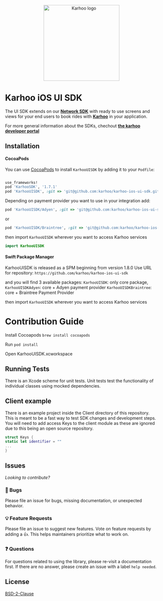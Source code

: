 <div align="center">
<a href="https://karhoo.com">
<img
alt="Karhoo logo"
width="250px"
src="https://cdn.karhoo.com/s/images/logos/karhoo_logo.png"
/>
</a>
</div>

# Karhoo iOS UI SDK

The UI SDK extends on our [**Network SDK**](https://github.com/karhoo/karhoo-ios-sdk) with ready to use screens and views for your end users to book rides with [**Karhoo**](https://karhoo.com/) in your application.

For more general information about the SDKs, chechout [**the karhoo developer portal**](https://developer.karhoo.com/docs/build-apps-using-sdks)

## Installation

#### CocoaPods
You can use [CocoaPods](http://cocoapods.org/) to install `KarhooUISDK` by adding it to your `Podfile`:

```ruby

use_frameworks!
pod 'KarhooSDK', '1.7.1'
pod 'KarhooUISDK', :git => 'git@github.com:karhoo/karhoo-ios-ui-sdk.git', :tag => '1.10.1'
```
Depending on payment provider you want to use in your integration add:
```ruby
pod 'KarhooUISDK/Adyen', :git => 'git@github.com:karhoo/karhoo-ios-ui-sdk.git', :tag => '1.10.1'
```
or
```ruby
pod 'KarhooUISDK/Braintree', :git => 'git@github.com:karhoo/karhoo-ios-ui-sdk.git', :tag => '1.10.1'
```

then import `KarhooUISDK` wherever you want to access Karhoo services

``` swift
import KarhooUISDK
```

#### Swift Package Manager
KarhooUISDK is released as a SPM beginning from version 1.8.0
Use URL for repository: `https://github.com/karhoo/karhoo-ios-ui-sdk`

and you will find 3 available packages:
`KarhooUISDK`: only core package, 	
`KarhooUISDKAdyen`: core + Adyen payment provider
`KarhooUISDKBraintree`: core + Braintree Payment Provider

then import `KarhooUISDK` wherever you want to access Karhoo services

# Contribution Guide 
Install Cocoapods 
`brew install cocoapods`


Run 
`pod install`

Open  KarhooUISDK.xcworkspace 

## Running Tests
There is an Xcode scheme for unit tests. Unit tests test the functionality of individual classes using mocked dependencies. 

## Client example
There is an example project inside the Client directory of this repository. This is meant to be a fast way to test SDK changes and development steps.  You will need to add access Keys to the client module as these are ignored due to this being an open source repository. 

```swift
struct Keys {
static let identifier = ""
...
}
```

## Issues

_Looking to contribute?_

### 🐛 Bugs

Please file an issue for bugs, missing documentation, or unexpected behavior.

### 💡 Feature Requests

Please file an issue to suggest new features. Vote on feature requests by adding
a 👍. This helps maintainers prioritize what to work on.

### ❓ Questions

For questions related to using the library, please re-visit a documentation first. If there are no answer, please create an issue with a label `help needed`.


## License
[BSD-2-Clause](./LICENSE)


